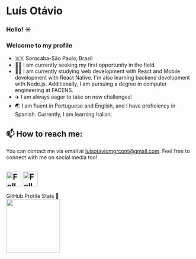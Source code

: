 # Luís Otávio

### Hello! ☀️

### Welcome to my profile

- 🇧🇷 Sorocaba-São Paulo, Brazil
- 🦸‍♂️ I am currently seeking my first opportunity in the field.
- 👨‍💻 I am currently studying web development with React and Mobile development with React Native. I'm also learning backend development with Node.js. Additionally, I am pursuing a degree in computer engineering at FACENS.
- ✈️ I am always eager to take on new challenges!
- 🌏 I am fluent in Portuguese and English, and I have proficiency in Spanish. Currently, I am learning Italian.

## 📫 How to reach me:
You can contact me via email at luisotaviomgrcont@gmail.com. Feel free to connect with me on social media too!

[<img src="https://raw.githubusercontent.com/Raymo111/Raymo111/master/socials/linkedin.png" height="40em" align="center" alt="Follow me on LinkedIn" title="Follow me on LinkedIn"/>](https://www.linkedin.com/in/luisotee/?locale=en_US)
[<img src="https://raw.githubusercontent.com/Raymo111/Raymo111/master/socials/instagram.svg" height="40em" align="center" alt="Follow me on Instagram" title="Follow me on Instagram"/>](https://www.instagram.com/luisotee_/)
----
  <summary align="left">GitHub Profile Stats 🧭</summary>
  <div>
    <a href="https://github.com/Luisotee">
      <img height="145em" src="https://github-readme-stats.vercel.app/api/top-langs/?username=Luisotee&layout=compact&hide=html&langs_count=16&theme=dracula"/>
    </a>
  </div>
